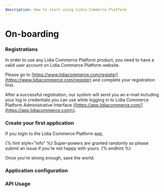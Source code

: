 ```yaml
---
description: How to start using Lidia Commerce Platform
---
```


# On-boarding

### Registrations

In order to use any Lidia Commerce Platform product, you need to have a valid user account on Lidia Commerce Platform website.

Please go to [https://www.lidiacommerce.com/register](https://www.lidiacommerce.com/register) and complete your registration first.

After a successful registration, our system will send you an e-mail including your log in credentials you can use while logging in to Lidia Commerce Platform Administrative Interface \([https://app.lidiacommerce.com/](https://app.lidiacommerce.com)\).

### Create your first application

If you login to the Lidia Commerce Platform app, 

{% hint style="info" %}
 Super-powers are granted randomly so please submit an issue if you're not happy with yours.
{% endhint %}

Once you're strong enough, save the world:

### Application configuration

### API Usage

